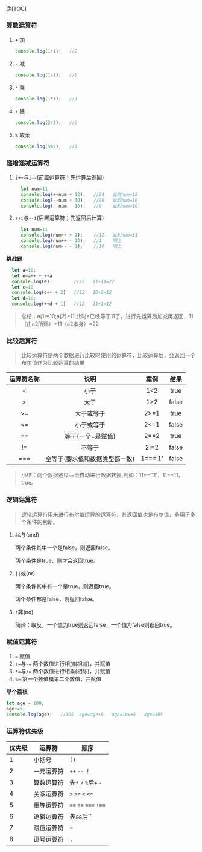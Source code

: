 @[TOC]
### 算数运算符

1. ``+``   加

	```javascript
	console.log(1+1);   //2
	```

2. ``-``   减

	```javascript
	console.log(1-1);   //0
	```

3. ``*``   乘

	```javascript
	console.log(1*1);   //1
	```

4. ``/``   除

	```javascript
	console.log(2/1);   //2
	```

5. ``%`` 取余

	```javascript
	console.log(5%2);   //1
	```

### 递增递减运算符

1. ``i++``与``i--``(前置运算符；先运算后返回)

	```javascript
	  let num=11
	  console.log(++num + 12);   //24   此时num=12
	  console.log(--num + 10);   //20   此时num=10
	  console.log(--num - 10);   //0    此时num=10
	```

1. ``++i``与``--i``(后置运算符；先返回后计算)

	```javascript
	  let num=11
	  console.log(num++ + 1);    //12   此时num=11
	  console.log(num++ - 10);   //1    同上
	  console.log(num-- - 1);    //10   同上
	```

**挑战题**

```javascript
  let a=10;
  let e=a++ + ++a
  console.log(e)         //22   11+11=22       
  let c=10
  console.log(c++ + 2)   //12   10+2=12
  let d=10;
  console.log(++d + 1)   //12   11+1=12
```

> 总结：a(1)=10;a(2)=11;此时a已经等于11了，进行先运算后加减再返回，11（由a2所赐）+11（a2本身）=22

### 比较运算符

> 比较运算符是两个数据进行比较时使用的运算符，比较运算后，会返回一个布尔值作为比较运算的结果

| 运算符名称 |              说明              |  案例   | 结果  |
| :--------: | :----------------------------: | :-----: | :---: |
|     <      |              小于              |   1<2   | true  |
|     >      |              大于              |   1>2   | false |
|     >=     |           大于或等于           |  2>=1   | true  |
|     <=     |           小于或等于           |  2<=1   | false |
|     ==     |       等于(一个=是赋值)        |  2==2   | true  |
|     !=     |             不等于             |  2!=2   | false |
|    ===     | 全等于(要求值和数据类型都一致) | 1===‘1’ | false |

> 小结：两个数据通过``==``会自动进行数据转换,列如：11==‘11'，11==11，true。

### 逻辑运算符

> 逻辑运算符用来进行布尔值运算的运算符，其返回值也是布尔值，多用于多个条件的判断。

1. ``&&``与(and)

   两个条件其中一个是false，则返回false。

   两个条件是true，则才会返回true。

2. ``||``或(or)

   两个条件其中有一个是true，则返回true。

   两个条件都是false，则返回false。

3. ``!``非(no)

   简译：取反，一个值为true则返回false，一个值为false则返回true。

### 赋值运算符

1. ``=``   赋值
2. ``+=``与``-=``    两个数值进行相加(相减)，并赋值
3. ``*=``与``/=``   两个数值进行相乘(相除)，并赋值
4. ``%=``   第一个数值模第二个数值，并赋值

**举个荔枝**

```javascript
let age = 100;
age+=5;
console.log(age);   //105  age=age+5   age=100+5   age=105
```

### 运算符优先级

| 优先级 | 运算符     | 顺序                             |
| ------ | ---------- | -------------------------------- |
| 1      | 小括号     | ``()``                           |
| 2      | 一元运算符 | ``++``  ``--`` ``！``            |
| 3      | 算数运算符 | 先``*`` ``/`` ``%``后``+`` ``-`` |
| 4      | 关系运算符 | ``>`` ``>=`` ``<`` ``<=``        |
| 5      | 相等运算符 | ``==`` ``!=`` ``===``  ``!==``   |
| 6      | 逻辑运算符 | 先``&&``后``||``                 |
| 7      | 赋值运算符 | ``=``                            |
| 8      | 逗号运算符 | ``,``                            |
